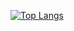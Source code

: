 [![Top Langs](https://github-readme-stats.vercel.app/api/top-langs/?username=slit13)](https://github.com/slit13/github-readme-stats)
